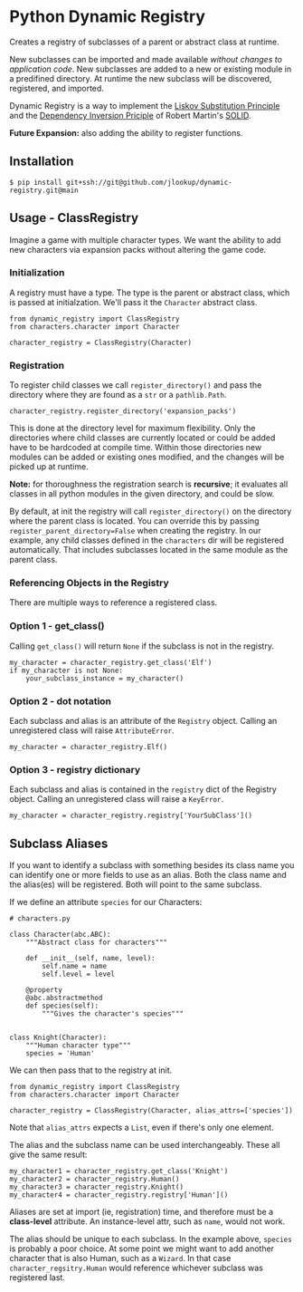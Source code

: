 # Python Dynamic Registry

Creates a registry of subclasses of a parent or abstract class at runtime.

New subclasses can be imported and made available _without changes to application code_. New subclasses are added to a new or existing module in a predifined directory. At runtime the new subclass will be discovered, registered, and imported.

Dynamic Registry is a way to implement the [Liskov Substitution Principle](https://en.wikipedia.org/wiki/Liskov_substitution_principle) and the [Dependency Inversion Priciple](https://en.wikipedia.org/wiki/Dependency_inversion_principle) of Robert Martin's [SOLID](https://en.wikipedia.org/wiki/SOLID).

**Future Expansion:** also adding the ability to register functions. 



## Installation 

    $ pip install git+ssh://git@github.com/jlookup/dynamic-registry.git@main


## Usage - ClassRegistry

Imagine a game with multiple character types. We want the ability to add new characters via expansion packs without altering the game code. 

### Initialization
A registry must have a type. The type is the parent or abstract class, which is passed at initialzation. We'll pass it the `Character` abstract class.

    from dynamic_registry import ClassRegistry    
    from characters.character import Character

    character_registry = ClassRegistry(Character)

### Registration
To register child classes we call `register_directory()` and pass the directory where they are found as a `str` or a `pathlib.Path`.

    character_registry.register_directory('expansion_packs')

This is done at the directory level for maximum flexibility. Only the directories where child classes are currently located or could be added have to be hardcoded at compile time. Within those directories new modules can be added or existing ones modified, and the changes will be picked up at runtime. 

**Note:** for thoroughness the registration search is **recursive**; it evaluates all classes in all python modules in the given directory, and could be slow. 

By default, at init the registry will call `register_directory()` on the directory where the parent class is located. You can override this by passing `register_parent_directory=False` when creating the registry. In our example, any child classes defined in the `characters` dir will be registered automatically. That includes subclasses located in the same module as the parent class.
     

### Referencing Objects in the Registry

There are multiple ways to reference a registered class.

### Option 1 - get_class()
Calling `get_class()` will return `None` if the subclass is not in the registry.

    my_character = character_registry.get_class('Elf')
    if my_character is not None:
        your_subclass_instance = my_character()


### Option 2 - dot notation
Each subclass and alias is an attribute of the `Registry` object. Calling an unregistered class will raise `AttributeError`.

    my_character = character_registry.Elf()


### Option 3 - registry dictionary
Each subclass and alias is contained in the `registry` dict of the Registry object. Calling an unregistered class will raise a `KeyError`.

    my_character = character_registry.registry['YourSubClass']() 


## Subclass Aliases
If you want to identify a subclass with something besides its class name you can identify one or more fields to use as an alias. Both the class name and the alias(es) will be registered. Both will point to the same subclass.

If we define an attribute `species` for our Characters:

    # characters.py

    class Character(abc.ABC):
        """Abstract class for characters"""

        def __init__(self, name, level):
            self.name = name 
            self.level = level

        @property
        @abc.abstractmethod 
        def species(self): 
            """Gives the character's species""" 


    class Knight(Character):
        """Human character type"""
        species = 'Human'

We can then pass that to the registry at init.

    from dynamic_registry import ClassRegistry    
    from characters.character import Character

    character_registry = ClassRegistry(Character, alias_attrs=['species'])   

Note that `alias_attrs` expects a `List`, even if there's only one element.

The alias and the subclass name can be used interchangeably. These all give the same result:

    my_character1 = character_registry.get_class('Knight')    
    my_character2 = character_registry.Human()
    my_character3 = character_registry.Knight()   
    my_character4 = character_registry.registry['Human']() 

Aliases are set at import (ie, registration) time, and therefore must be a **class-level** attribute. An instance-level attr, such as `name`, would not work. 

The alias should be unique to each subclass. In the example above, `species` is probably a poor choice. At some point we might want to add another character that is also Human, such as a `Wizard`. In that case `character_regsitry.Human` would reference whichever subclass was registered last. 
